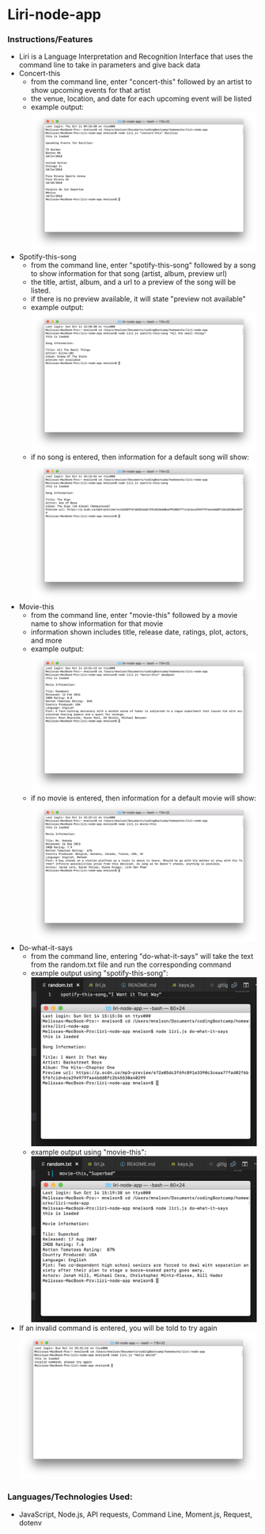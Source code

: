 # Liri-node-app

### Instructions/Features 
* Liri is a Language Interpretation and Recognition Interface that uses the command line to take in parameters and give back data
* Concert-this
    * from the command line, enter "concert-this" followed by an artist to show upcoming events for that artist
    * the venue, location, and date for each upcoming event will be listed
    * example output:
    ![Image1](assets/images/concert-this.png)
* Spotify-this-song
    * from the command line, enter "spotify-this-song" followed by a song to show information for that song (artist, album, preview url)
    * the title, artist, album, and a url to a preview of the song will be listed.
    * if there is no preview available, it will state "preview not available"
    * example output:
    ![Image2](assets/images/spotify-this-song.png)
    * if no song is entered, then information for a default song will show:
    ![Image3](assets/images/spotify-this-song-default.png)
* Movie-this
    * from the command line, enter "movie-this" followed by a movie name to show information for that movie
    * information shown includes title, release date, ratings, plot, actors, and more
    * example output:
    ![Image4](assets/images/movie-this.png)
    * if no movie is entered, then information for a default movie will show:
    ![Image5](assets/images/movie-this-default.png)
* Do-what-it-says
    * from the command line, entering "do-what-it-says" will take the text from the random.txt file and run the corresponding command
    * example output using "spotify-this-song":
    ![Image6](assets/images/do-what-it-says.png)
    * example output using "movie-this":
    ![Image6](assets/images/do-what-it-says2.png)
* If an invalid command is entered, you will be told to try again
    ![Image7](assets/images/error-message.png)

### Languages/Technologies Used:
* JavaScript, Node.js, API requests, Command Line, Moment.js, Request, dotenv

    
